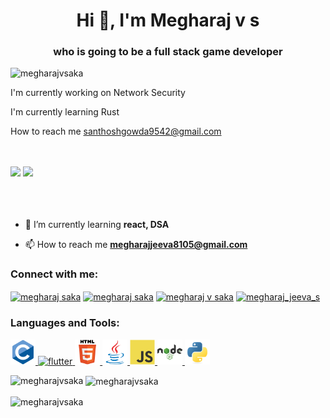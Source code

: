 <h1 align="center">Hi 👋, I'm Megharaj v s</h1>
<h3 align="center">who is going to be a full stack game developer</h3>

<p align="left"> <img src="https://komarev.com/ghpvc/?username=megharajvsaka&label=Profile%20views&color=0e75b6&style=flat" alt="megharajvsaka" /> </p>

<div>
   <p>I'm currently working on Network Security</p>
   <p>I'm currently learning Rust</p>
   <p>How to reach me <a class="mail" href="mailto:santhoshgowda9542@gmail.com"  text-decoration="none" >santhoshgowda9542@gmail.com</a></p>
</div>
<br>
<br>
<div>
   <img src="/img/Cyber Security Computer IT Tech Software Poster.jpeg" width="330" >
   <img src="/img/Free Vector _ Hacker activity concept with man illustration.jpeg" width="330">
</div>
  <br>
  <br>
 <br>

- 🌱 I’m currently learning **react, DSA**

- 📫 How to reach me **megharajjeeva8105@gmail.com**

<h3 align="left">Connect with me:</h3>
<p align="left">
<a href="https://twitter.com/megharaj saka" target="blank"><img align="center" src="https://raw.githubusercontent.com/rahuldkjain/github-profile-readme-generator/master/src/images/icons/Social/twitter.svg" alt="megharaj saka" height="30" width="40" /></a>
<a href="https://linkedin.com/in/megharaj saka" target="blank"><img align="center" src="https://raw.githubusercontent.com/rahuldkjain/github-profile-readme-generator/master/src/images/icons/Social/linked-in-alt.svg" alt="megharaj saka" height="30" width="40" /></a>
<a href="https://fb.com/megharaj v saka" target="blank"><img align="center" src="https://raw.githubusercontent.com/rahuldkjain/github-profile-readme-generator/master/src/images/icons/Social/facebook.svg" alt="megharaj v saka" height="30" width="40" /></a>
<a href="https://instagram.com/megharaj_jeeva_s" target="blank"><img align="center" src="https://raw.githubusercontent.com/rahuldkjain/github-profile-readme-generator/master/src/images/icons/Social/instagram.svg" alt="megharaj_jeeva_s" height="30" width="40" /></a>
</p>

<h3 align="left">Languages and Tools:</h3>
<p align="left"> <a href="https://www.cprogramming.com/" target="_blank" rel="noreferrer"> <img src="https://raw.githubusercontent.com/devicons/devicon/master/icons/c/c-original.svg" alt="c" width="40" height="40"/> </a> <a href="https://flutter.dev" target="_blank" rel="noreferrer"> <img src="https://www.vectorlogo.zone/logos/flutterio/flutterio-icon.svg" alt="flutter" width="40" height="40"/> </a> <a href="https://www.w3.org/html/" target="_blank" rel="noreferrer"> <img src="https://raw.githubusercontent.com/devicons/devicon/master/icons/html5/html5-original-wordmark.svg" alt="html5" width="40" height="40"/> </a> <a href="https://www.java.com" target="_blank" rel="noreferrer"> <img src="https://raw.githubusercontent.com/devicons/devicon/master/icons/java/java-original.svg" alt="java" width="40" height="40"/> </a> <a href="https://developer.mozilla.org/en-US/docs/Web/JavaScript" target="_blank" rel="noreferrer"> <img src="https://raw.githubusercontent.com/devicons/devicon/master/icons/javascript/javascript-original.svg" alt="javascript" width="40" height="40"/> </a> <a href="https://nodejs.org" target="_blank" rel="noreferrer"> <img src="https://raw.githubusercontent.com/devicons/devicon/master/icons/nodejs/nodejs-original-wordmark.svg" alt="nodejs" width="40" height="40"/> </a> <a href="https://www.python.org" target="_blank" rel="noreferrer"> <img src="https://raw.githubusercontent.com/devicons/devicon/master/icons/python/python-original.svg" alt="python" width="40" height="40"/> </a> </p>

<p><img align="left" src="https://github-readme-stats.vercel.app/api/top-langs?username=megharajvsaka&show_icons=true&locale=en&layout=compact" alt="megharajvsaka" /></p>

<p>&nbsp;<img align="center" src="https://github-readme-stats.vercel.app/api?username=megharajvsaka&show_icons=true&locale=en" alt="megharajvsaka" /></p>

<p><img align="center" src="https://github-readme-streak-stats.herokuapp.com/?user=megharajvsaka&" alt="megharajvsaka" /></p>
